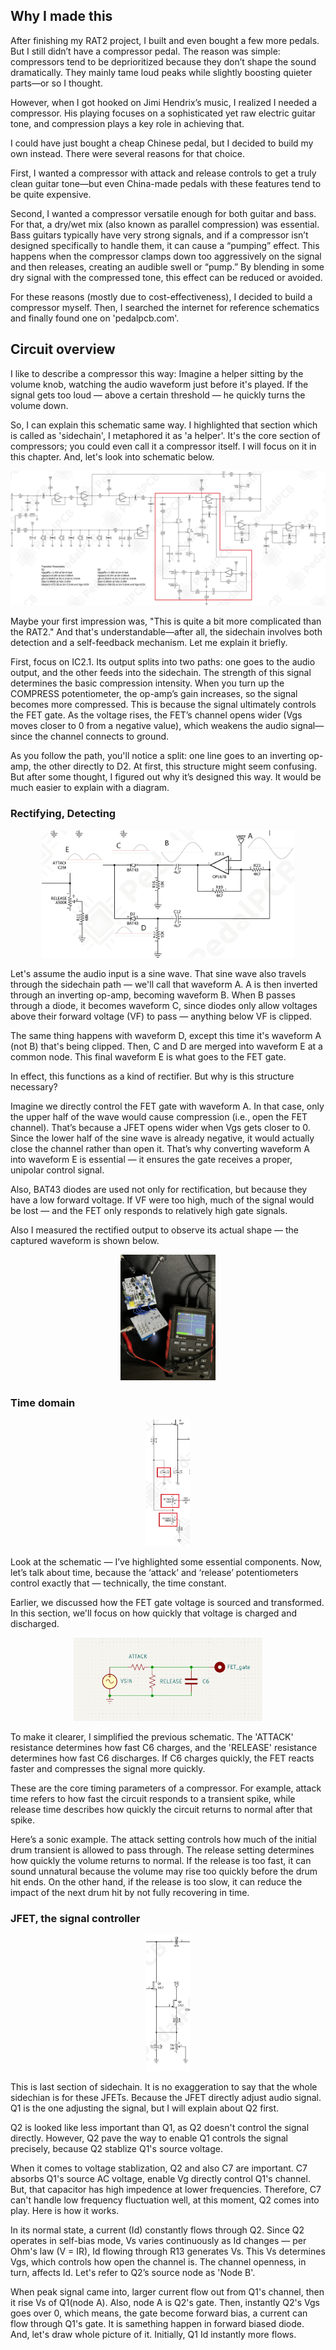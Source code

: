 ## Why I made this
After finishing my RAT2 project, I built and even bought a few more pedals. But I still didn’t have a compressor pedal. The reason was simple: compressors tend to be deprioritized because they don’t shape the sound dramatically. They mainly tame loud peaks while slightly boosting quieter parts—or so I thought.

However, when I got hooked on Jimi Hendrix’s music, I realized I needed a compressor. His playing focuses on a sophisticated yet raw electric guitar tone, and compression plays a key role in achieving that.

I could have just bought a cheap Chinese pedal, but I decided to build my own instead. There were several reasons for that choice.

First, I wanted a compressor with attack and release controls to get a truly clean guitar tone—but even China-made pedals with these features tend to be quite expensive.

Second, I wanted a compressor versatile enough for both guitar and bass. For that, a dry/wet mix (also known as parallel compression) was essential. Bass guitars typically have very strong signals, and if a compressor isn’t designed specifically to handle them, it can cause a “pumping” effect. This happens when the compressor clamps down too aggressively on the signal and then releases, creating an audible swell or “pump.” By blending in some dry signal with the compressed tone, this effect can be reduced or avoided.

For these reasons (mostly due to cost-effectiveness), I decided to build a compressor myself. Then, I searched the internet for reference schematics and finally found one on 'pedalpcb.com'.


## Circuit overview


I like to describe a compressor this way: Imagine a helper sitting by the volume knob, watching the audio waveform just before it's played. If the signal gets too loud — above a certain threshold — he quickly turns the volume down.

So, I can explain this schematic same way. I highlighted that section which is called as 'sidechain', I metaphored it as 'a helper'. It's the core section of compressors; you could even call it a compressor itself. I will focus on it in this chapter. And, let's look into schematic below.

<p align='center'>
 <img src=asset/sch.jpg>
</p>

Maybe your first impression was, "This is quite a bit more complicated than the RAT2." And that's understandable—after all, the sidechain involves both detection and a self-feedback mechanism. Let me explain it briefly.

First, focus on IC2.1. Its output splits into two paths: one goes to the audio output, and the other feeds into the sidechain. The strength of this signal determines the basic compression intensity. When you turn up the COMPRESS potentiometer, the op-amp’s gain increases, so the signal becomes more compressed. This is because the signal ultimately controls the FET gate. As the voltage rises, the FET’s channel opens wider (Vgs moves closer to 0 from a negative value), which weakens the audio signal—since the channel connects to ground.

As you follow the path, you'll notice a split: one line goes to an inverting op-amp, the other directly to D2. At first, this structure might seem confusing. But after some thought, I figured out why it’s designed this way. It would be much easier to explain with a diagram.

### Rectifying, Detecting

<p align='center'>
 <img src=asset/waveform.jpg width="80%" height="80%">
</p>

Let's assume the audio input is a sine wave. That sine wave also travels through the sidechain path — we'll call that waveform A. A is then inverted through an inverting op-amp, becoming waveform B. When B passes through a diode, it becomes waveform C, since diodes only allow voltages above their forward voltage (VF) to pass — anything below VF is clipped.

The same thing happens with waveform D, except this time it's waveform A (not B) that's being clipped. Then, C and D are merged into waveform E at a common node. This final waveform E is what goes to the FET gate.

In effect, this functions as a kind of rectifier. But why is this structure necessary?

Imagine we directly control the FET gate with waveform A. In that case, only the upper half of the wave would cause compression (i.e., open the FET channel). That’s because a JFET opens wider when Vgs gets closer to 0. Since the lower half of the sine wave is already negative, it would actually close the channel rather than open it. That’s why converting waveform A into waveform E is essential — it ensures the gate receives a proper, unipolar control signal.

Also, BAT43 diodes are used not only for rectification, but because they have a low forward voltage. If VF were too high, much of the signal would be lost — and the FET only responds to relatively high gate signals.

Also I measured the rectified output to observe its actual shape — the captured waveform is shown below.

<p align='center'>
 <img src=asset/waveform2.jpg width="30%" height="30%">
</p>

### Time domain

<p align='center'>
 <img src=asset/attack.jpg width="14%" height="14%">
</p>  

Look at the schematic — I’ve highlighted some essential components.
Now, let’s talk about time, because the ‘attack’ and ‘release’ potentiometers control exactly that — technically, the time constant.

Earlier, we discussed how the FET gate voltage is sourced and transformed.
In this section, we'll focus on how quickly that voltage is charged and discharged.

<p align='center'>
 <img src=asset/constant.png width="60%" height="60%"> 
</p>  
To make it clearer, I simplified the previous schematic. The 'ATTACK' resistance determines how fast C6 charges, and the 'RELEASE' resistance determines how fast C6 discharges. If C6 charges quickly, the FET reacts faster and compresses the signal more quickly.

These are the core timing parameters of a compressor. For example, attack time refers to how fast the circuit responds to a transient spike, while release time describes how quickly the circuit returns to normal after that spike.

Here’s a sonic example. The attack setting controls how much of the initial drum transient is allowed to pass through. The release setting determines how quickly the volume returns to normal. If the release is too fast, it can sound unnatural because the volume may rise too quickly before the drum hit ends. On the other hand, if the release is too slow, it can reduce the impact of the next drum hit by not fully recovering in time.

### JFET, the signal controller
<p align='center'>
 <img src=asset/fet.jpg width="14%" height="14%">
</p>  
This is last section of sidechain. It is no exaggeration to say that the whole sidechian is for these JFETs. Because the JFET directly adjust audio signal. Q1 is the one adjusting the signal, but I will explain about Q2 first. 

Q2 is looked like less important than Q1, as Q2 doesn't control the signal directly. However, Q2 pave the way to enable Q1 controls the signal precisely, because Q2 stablize Q1's source voltage. 

When it comes to voltage stablization, Q2 and also C7 are important. C7 absorbs Q1's source AC voltage, enable Vg directly control Q1's channel. But, that capacitor has high impedence at lower frequencies. Therefore, C7 can't handle low frequency fluctuation well, at this moment, Q2 comes into play. Here is how it works.

In its normal state, a current (Id) constantly flows through Q2. Since Q2 operates in self-bias mode, Vs varies continuously as Id changes — per Ohm's law (V = IR), Id flowing through R13 generates Vs. This Vs determines Vgs, which controls how open the channel is. The channel openness, in turn, affects Id. Let's refer to Q2’s source node as 'Node B'.

When peak signal came into, larger current flow out from Q1's channel, then it rise Vs of Q1(node A). Also, node A is Q2's gate. Then, instantly Q2's Vgs goes over 0, which means, the gate become forward bias, a current can flow through Q1's gate. It is samething happen in forward biased diode. And, let's draw whole picture of it. 
Initially, Q1 Id instantly more flows.
